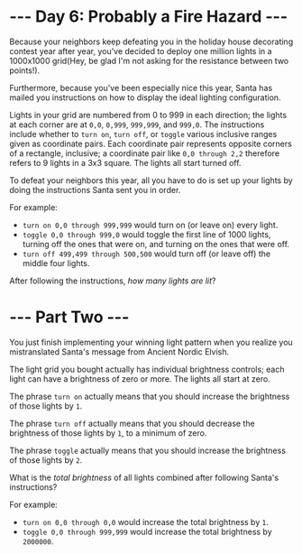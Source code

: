 ﻿# --- Day 6: Probably a Fire Hazard ---

Because your neighbors keep defeating you in the holiday house decorating contest year after year, you've decided to deploy one million lights in a 1000x1000 grid(Hey, be glad I'm not asking for the resistance between two points!).

Furthermore, because you've been especially nice this year, Santa has mailed you instructions on how to display the ideal lighting configuration.

Lights in your grid are numbered from 0 to 999 in each direction; the lights at each corner are at ```0,0```, ```0,999```, ```999,999```, and ```999,0```. The instructions include whether to ```turn on```, ```turn off```, or ```toggle``` various inclusive ranges given as coordinate pairs.  Each coordinate pair represents opposite corners of a rectangle, inclusive; a coordinate pair like ```0,0 through 2,2``` therefore refers to 9 lights in a 3x3 square.  The lights all start turned off.


To defeat your neighbors this year, all you have to do is set up your lights by doing the instructions Santa sent you in order.

For example:


* ```turn on 0,0 through 999,999``` would turn on (or leave on) every light.
* ```toggle 0,0 through 999,0``` would toggle the first line of 1000 lights, turning off the ones that were on, and turning on the ones that were off.
* ```turn off 499,499 through 500,500``` would turn off (or leave off) the middle four lights.


After following the instructions, *how many lights are lit*?

# --- Part Two ---

You just finish implementing your winning light pattern when you realize you mistranslated Santa's message from Ancient Nordic Elvish.

The light grid you bought actually has individual brightness controls; each light can have a brightness of zero or more.  The lights all start at zero.

The phrase ```turn on``` actually means that you should increase the brightness of those lights by ```1```.

The phrase ```turn off``` actually means that you should decrease the brightness of those lights by ```1```, to a minimum of zero.

The phrase ```toggle``` actually means that you should increase the brightness of those lights by ```2```.

What is the *total brightness* of all lights combined after following Santa's instructions?

For example:


* ```turn on 0,0 through 0,0``` would increase the total brightness by ```1```.
* ```toggle 0,0 through 999,999``` would increase the total brightness by ```2000000```.
